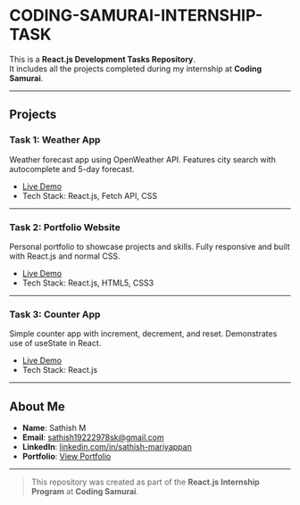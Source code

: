 # CODING-SAMURAI-INTERNSHIP-TASK

This is a **React.js Development Tasks Repository**.  
It includes all the projects completed during my internship at **Coding Samurai**.

---

## Projects

### Task 1: Weather App

Weather forecast app using OpenWeather API. Features city search with autocomplete and 5-day forecast.

- [Live Demo](https://coding-samurai-internship-task-yx23.vercel.app/)
- Tech Stack: React.js, Fetch API, CSS

---

### Task 2: Portfolio Website

Personal portfolio to showcase projects and skills. Fully responsive and built with React.js and normal CSS.

- [Live Demo](https://coding-samurai-internship-task-1paw.vercel.app/)
- Tech Stack: React.js, HTML5, CSS3

---

### Task 3: Counter App

Simple counter app with increment, decrement, and reset. Demonstrates use of useState in React.

- [Live Demo](https://coding-samurai-internship-task-v93f.vercel.app/)
- Tech Stack: React.js

---

## About Me

- **Name**: Sathish M  
- **Email**: [sathish19222978sk@gmail.com](mailto:sathish19222978sk@gmail.com)  
- **LinkedIn**: [linkedin.com/in/sathish-mariyappan](https://www.linkedin.com/in/sathish-mariyappan)  
- **Portfolio**: [View Portfolio](https://coding-samurai-internship-task-1paw.vercel.app/)

---

> This repository was created as part of the **React.js Internship Program** at **Coding Samurai**.
